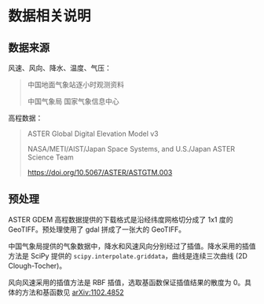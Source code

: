 # 数据相关说明

## 数据来源

风速、风向、降水、温度、气压：

> 中国地面气象站逐小时观测资料
>
> 中国气象局 国家气象信息中心

高程数据：

> ASTER Global Digital Elevation Model v3
>
> NASA/METI/AIST/Japan Space Systems, and U.S./Japan ASTER Science Team
>
> https://doi.org/10.5067/ASTER/ASTGTM.003

## 预处理

ASTER GDEM 高程数据提供的下载格式是沿经纬度网格切分成了 1x1 度的 GeoTIFF。预处理使用了 gdal 拼成了一张大的 GeoTIFF。

中国气象局提供的气象数据中，降水和风速风向分别经过了插值。降水采用的插值方法是 SciPy 提供的 `scipy.interpolate.griddata`，曲线是连续三次曲线 (2D Clough-Tocher)。

风向风速采用的插值方法是 RBF 插值，选取基函数保证插值结果的散度为 0。具体的方法和基函数见 [arXiv:1102.4852](https://arxiv.org/abs/1102.4852)

